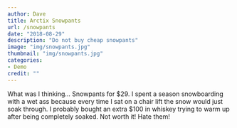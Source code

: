 ```yaml
---
author: Dave
title: Arctix Snowpants
url: /snowpants
date: "2018-08-29"
description: "Do not buy cheap snowpants"
image: "img/snowpants.jpg"
thumbnail: "img/snowpants.jpg"
categories:
- Demo
credit: ""
---
```

What was I thinking... Snowpants for $29. I spent a season snowboarding with a wet ass because every time I sat on a chair lift the snow would just soak through. I probably bought an extra $100 in whiskey trying to warm up after being completely soaked. Not worth it! Hate them!
<!--more-->

